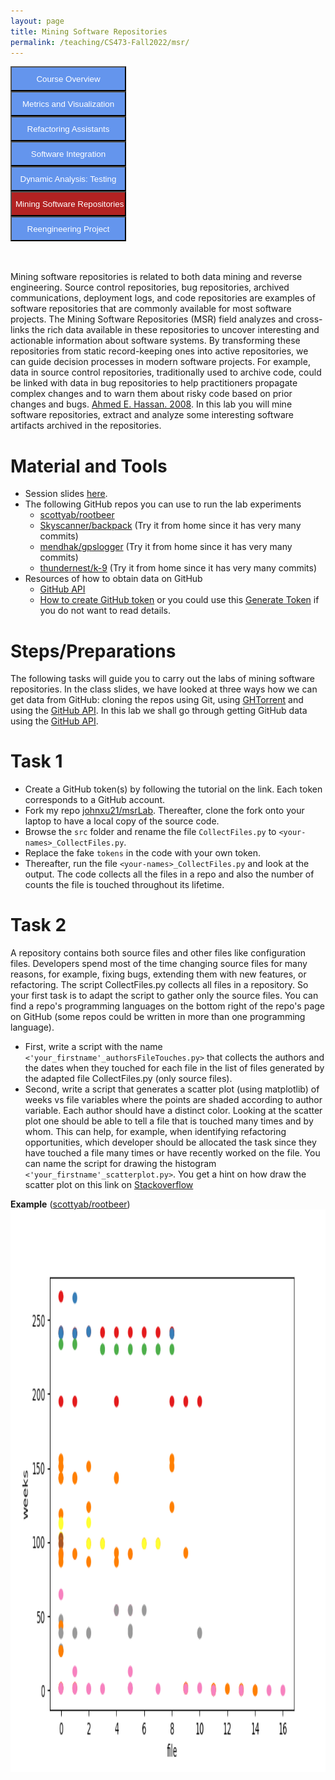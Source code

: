 ```yaml
---
layout: page
title: Mining Software Repositories
permalink: /teaching/CS473-Fall2022/msr/
---
```


<form action="/teaching/CS473-Fall2022/">
    <input type="submit" style="background-color:cornflowerblue;color:white;width:185px;
height:40px;" value="Course Overview" />
</form>
<form action="/teaching/CS473-Fall2022/metrics/">
    <input type="submit" style="background-color:cornflowerblue;color:white;width:185px;
height:40px;" value="Metrics and Visualization" />
</form>
<form action="/teaching/CS473-Fall2022/refactoring/">
    <input type="submit" style="background-color:cornflowerblue;color:white;width:185px;
height:40px;" value="Refactoring Assistants" />
</form>
<form action="/teaching/CS473-Fall2022/integration/">
    <input type="submit" style="background-color:cornflowerblue;color:white;width:185px;
height:40px;" value="Software Integration" />
</form>
<form action="/teaching/CS473-Fall2022/dynamic/">
    <input type="submit" style="background-color:cornflowerblue;color:white;width:185px;
height:40px;" value="Dynamic Analysis: Testing" />
</form>
<form action="/teaching/CS473-Fall2022/msr/">
    <input type="submit" style="background-color:firebrick;color:white;width:185px;
height:40px;" value="Mining Software Repositories" />
</form>
<form action="/teaching/CS473-Fall2022/project/">
    <input type="submit" style="background-color:cornflowerblue;color:white;width:185px;
height:40px;" value="Reengineering Project" />
</form>

<br/>
<br/>




Mining software repositories is related to both data mining and reverse engineering. 
Source control repositories, bug repositories, archived
communications, deployment logs, and code repositories
are examples of software repositories that are commonly
available for most software projects. The Mining Software
Repositories (MSR) field analyzes and cross-links the rich
data available in these repositories to uncover interesting
and actionable information about software systems. By
transforming these repositories from static record-keeping
ones into active repositories, we can guide decision processes 
in modern software projects. For example, data in
source control repositories, traditionally used to archive
code, could be linked with data in bug repositories to help
practitioners propagate complex changes and to warn them
about risky code based on prior changes and bugs. 
[Ahmed E. Hassan. 2008](https://ieeexplore.ieee.org/stamp/stamp.jsp?tp=&arnumber=4659248). 
In this lab you will mine software repositories, extract and analyze some interesting 
software artifacts archived in the repositories.

Material and Tools
==========
* Session slides [here]().
* The following GitHub repos you can use to run the lab experiments
  * [scottyab/rootbeer](https://github.com/scottyab/rootbeer)
  * [Skyscanner/backpack](https://github.com/Skyscanner/backpack) (Try it from home since it has very many commits)
  * [mendhak/gpslogger](https://github.com/mendhak/gpslogger) (Try it from home since it has very many commits)
  * [thundernest/k-9](https://github.com/thundernest/k-9) (Try it from home since it has very many commits)
* Resources of how to obtain data on GitHub
  * [GitHub API](https://docs.github.com/en/rest)
  * [How to create GitHub token](https://docs.github.com/en/authentication/keeping-your-account-and-data-secure/creating-a-personal-access-token#creating-a-token) or you could use this [Generate Token](https://github.com/settings/tokens/new?scopes=repo) if you do not want to read  details.

Steps/Preparations
==========
The following tasks will guide you to carry out the labs of mining software repositories. 
In the class slides, we have looked at three ways how we can get data from GitHub: 
cloning the repos using Git, using [GHTorrent](https://ghtorrent.org/) and using the 
[GitHub API](https://docs.github.com/en/rest). In this lab we shall go through getting GitHub data using the
[GitHub API](https://docs.github.com/en/rest).

Task 1
=======
* Create a GitHub token(s) by following the tutorial on the link. Each token corresponds to a GitHub account.
* Fork my repo [johnxu21/msrLab](https://github.com/johnxu21/msrLab). Thereafter, clone the fork onto your 
laptop to have a local copy of the source code. 
* Browse the ```src``` folder and rename the file ```CollectFiles.py``` to ```<your-names>_CollectFiles.py```.
* Replace the fake ```tokens``` in the code with your own token.
* Thereafter, run the file ```<your-names>_CollectFiles.py``` and look at the output. 
The code collects all the files in a repo and also the number of counts the file is touched 
throughout its lifetime.

Task 2
======
A repository contains both source files and other files like configuration files. Developers 
spend most of the time changing source files for many reasons, for example, fixing bugs, 
extending them with new features, or refactoring. The script CollectFiles.py collects all 
files in a repository. So your first task is to adapt the script to gather only the source files. 
You can find a repo's programming languages on the bottom right of the repo's page on GitHub 
(some repos could be written in more than one programming language).
* First, write a script with the name ```<'your_firstname'_authorsFileTouches.py>``` that collects 
the authors and the dates when they touched for each file in the list of files generated by the 
adapted file CollectFiles.py (only source files).
* Second, write a script that generates a scatter plot (using matplotlib) of weeks vs file 
variables where the points are shaded according to author variable. Each author should have 
a distinct color. Looking at the scatter plot one should be able to tell a file that is 
touched many times and by whom. This can help, for example, when identifying refactoring 
opportunities, which developer should be allocated the task since they have touched a file 
many times or have recently worked on the file. You can name the script for drawing the 
histogram ```<'your_firstname'_scatterplot.py>```. 
You get a hint on how draw the scatter plot on this link on [Stackoverflow](https://stackoverflow.com/questions/8202605/matplotlib-scatterplot-color-as-a-function-of-a-third-variable)

**Example** ([scottyab/rootbeer](https://github.com/scottyab/rootbeer))
<img src="/images/rootbeer.jpeg" alt="rootbeer" style="width:900px;height:900px;" align="right">

